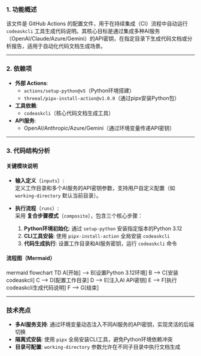 ### 1. 功能概述  
该文件是 GitHub Actions 的配置文件，用于在持续集成（CI）流程中自动运行 `codeaskcli` 工具生成代码说明。其核心目标是通过集成多种AI服务（OpenAI/Claude/Azure/Gemini）的API密钥，在指定目录下生成代码文档或分析报告，适用于自动化代码文档生成场景。

---

### 2. 依赖项  
- **外部 Actions**:
  - `actions/setup-python@v5`（Python环境搭建）
  - `threeal/pipx-install-action@v1.0.0`（通过pipx安装Python包）
- **工具依赖**:
  - `codeaskcli`（核心代码文档生成工具）
- **API服务**:
  - OpenAI/Anthropic/Azure/Gemini（通过环境变量传递API密钥）

---

### 3. 代码结构分析  
#### 关键模块说明  
- **输入定义**（`inputs`）:  
  定义工作目录和多个AI服务的API密钥参数，支持用户自定义配置（如 `working-directory` 默认当前目录）。

- **执行流程**（`runs`）:  
  采用 **复合步骤模式**（`composite`），包含三个核心步骤：
  1. **Python环境初始化**: 通过 `setup-python` 安装指定版本的Python 3.12
  2. **CLI工具安装**: 使用 `pipx-install-action` 全局安装 `codeaskcli`
  3. **代码生成执行**: 设置工作目录和AI服务密钥，运行 `codeaskcli` 命令

#### 流程图（Mermaid）  
mermaid
flowchart TD
    A[开始] --> B[设置Python 3.12环境]
    B --> C[安装codeaskcli]
    C --> D[配置工作目录]
    D --> E[注入AI API密钥]
    E --> F[执行codeaskcli生成代码说明]
    F --> G[结束]


---

### 技术亮点  
- **多AI服务支持**: 通过环境变量动态注入不同AI服务的API密钥，实现灵活的后端切换
- **隔离式安装**: 使用 `pipx` 全局安装CLI工具，避免Python环境依赖冲突
- **目录可配置**: `working-directory` 参数允许在不同子目录中执行文档生成